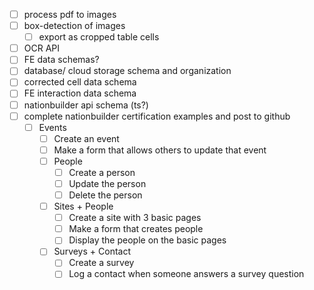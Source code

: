 - [ ] process pdf to images
- [ ] box-detection of images
  - [ ] export as cropped table cells
- [ ] OCR API
- [ ] FE data schemas?
- [ ] database/ cloud storage schema and organization
- [ ] corrected cell data schema
- [ ] FE interaction data schema
- [ ] nationbuilder api schema (ts?)
- [ ] complete nationbuilder certification examples and post to github
  - [ ] Events 
      - [ ] Create an event
      - [ ] Make a form that allows others to update that event
    - [ ] People 
      - [ ] Create a person
      - [ ] Update the person
      - [ ] Delete the person
    - [ ] Sites + People
      - [ ] Create a site with 3 basic pages
      - [ ] Make a form that creates people
      - [ ] Display the people on the basic pages
    - [ ] Surveys + Contact
      - [ ] Create a survey
      - [ ] Log a contact when someone answers a survey question
